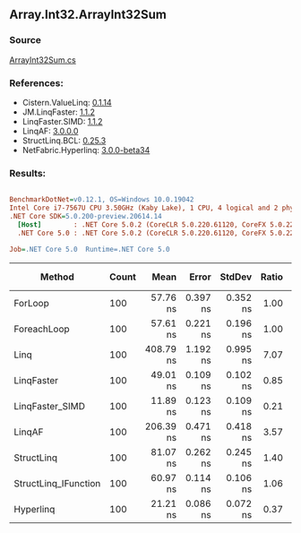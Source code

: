 ﻿## Array.Int32.ArrayInt32Sum

### Source
[ArrayInt32Sum.cs](../LinqBenchmarks/Array/Int32/ArrayInt32Sum.cs)

### References:
- Cistern.ValueLinq: [0.1.14](https://www.nuget.org/packages/Cistern.ValueLinq/0.1.14)
- JM.LinqFaster: [1.1.2](https://www.nuget.org/packages/JM.LinqFaster/1.1.2)
- LinqFaster.SIMD: [1.1.2](https://www.nuget.org/packages/LinqFaster.SIMD/1.0.3)
- LinqAF: [3.0.0.0](https://www.nuget.org/packages/LinqAF/3.0.0.0)
- StructLinq.BCL: [0.25.3](https://www.nuget.org/packages/StructLinq.BCL/0.25.3)
- NetFabric.Hyperlinq: [3.0.0-beta34](https://www.nuget.org/packages/NetFabric.Hyperlinq/3.0.0-beta34)

### Results:
``` ini

BenchmarkDotNet=v0.12.1, OS=Windows 10.0.19042
Intel Core i7-7567U CPU 3.50GHz (Kaby Lake), 1 CPU, 4 logical and 2 physical cores
.NET Core SDK=5.0.200-preview.20614.14
  [Host]        : .NET Core 5.0.2 (CoreCLR 5.0.220.61120, CoreFX 5.0.220.61120), X64 RyuJIT
  .NET Core 5.0 : .NET Core 5.0.2 (CoreCLR 5.0.220.61120, CoreFX 5.0.220.61120), X64 RyuJIT

Job=.NET Core 5.0  Runtime=.NET Core 5.0  

```
|               Method | Count |      Mean |    Error |   StdDev | Ratio | RatioSD |  Gen 0 | Gen 1 | Gen 2 | Allocated |
|--------------------- |------ |----------:|---------:|---------:|------:|--------:|-------:|------:|------:|----------:|
|              ForLoop |   100 |  57.76 ns | 0.397 ns | 0.352 ns |  1.00 |    0.00 |      - |     - |     - |         - |
|          ForeachLoop |   100 |  57.61 ns | 0.221 ns | 0.196 ns |  1.00 |    0.01 |      - |     - |     - |         - |
|                 Linq |   100 | 408.79 ns | 1.192 ns | 0.995 ns |  7.07 |    0.05 | 0.0153 |     - |     - |      32 B |
|           LinqFaster |   100 |  49.01 ns | 0.109 ns | 0.102 ns |  0.85 |    0.01 |      - |     - |     - |         - |
|      LinqFaster_SIMD |   100 |  11.89 ns | 0.123 ns | 0.109 ns |  0.21 |    0.00 |      - |     - |     - |         - |
|               LinqAF |   100 | 206.39 ns | 0.471 ns | 0.418 ns |  3.57 |    0.02 |      - |     - |     - |         - |
|           StructLinq |   100 |  81.07 ns | 0.262 ns | 0.245 ns |  1.40 |    0.01 | 0.0153 |     - |     - |      32 B |
| StructLinq_IFunction |   100 |  60.97 ns | 0.114 ns | 0.106 ns |  1.06 |    0.01 |      - |     - |     - |         - |
|            Hyperlinq |   100 |  21.21 ns | 0.086 ns | 0.072 ns |  0.37 |    0.00 |      - |     - |     - |         - |
